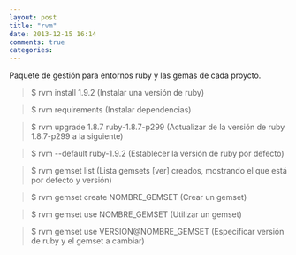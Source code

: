 ```yaml
---
layout: post
title: "rvm"
date: 2013-12-15 16:14
comments: true
categories: 
---
```

Paquete de gestión para entornos ruby y las gemas de cada proycto.

>$ rvm install 1.9.2 (Instalar una versión de ruby)

>$ rvm requirements (Instalar dependencias)

>$ rvm upgrade 1.8.7 ruby-1.8.7-p299 (Actualizar de la versión de ruby 1.8.7-p299 a la siguiente)

>$ rvm --default ruby-1.9.2 (Establecer la versión de ruby por defecto)

>$ rvm gemset list (Lista gemsets [ver] creados, mostrando el que está por defecto y versión)

>$ rvm gemset create NOMBRE_GEMSET (Crear un gemset)

>$ rvm gemset use NOMBRE_GEMSET (Utilizar un gemset)

>$ rvm gemset use VERSION@NOMBRE_GEMSET (Especificar versión de ruby y el gemset a cambiar)

